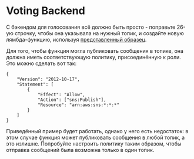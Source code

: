 # Voting Backend

С бэкендом для голосования всё должно быть просто - поправьте 26-ую строчку, чтобы она указывала на нужный топик, и создайте новую лямбда-функцию, используя [представленный образец](./voting.py).

Для того, чтобы функция могла публиковать сообщения в топике, она должна иметь соответствующую политику, присоединённую к роли. Это можно сделать вот так:

```
{
    "Version": "2012-10-17",
    "Statement": [
        {
            "Effect": "Allow",
            "Action": ["sns:Publish"],
            "Resource": "arn:aws:sns:*:*:*"
        }
    ]
}
```

Приведённый пример будет работать, однако у него есть недостаток: в этом случае функция может публиковать сообщения в любой топик, а это излишне. Попробуйте настроить политику таким образом, чтобы отправка сообщений была возможна только в один топик.
